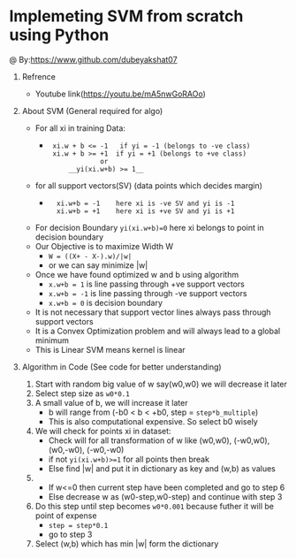 # Implemeting SVM from scratch using Python
@ By:https://www.github.com/dubeyakshat07
1. Refrence
	* Youtube link(https://youtu.be/mA5nwGoRAOo)

2. About SVM (General required for algo)
	* For all xi in training Data:
		 * ```	
		 	xi.w + b <= -1   if yi = -1 (belongs to -ve class)
		 	xi.w + b >= +1	if yi = +1 (belongs to +ve class)
		 				or
		 	 	__yi(xi.w+b) >= 1__
		 	```
	* for all support vectors(SV) (data points which decides margin)
		* ```
			xi.w+b = -1    here xi is -ve SV and yi is -1
			xi.w+b = +1    here xi is +ve SV and yi is +1
			```
	* For decision Boundary `yi(xi.w+b)=0` here xi belongs to point in decision boundary
	* Our Objective is to maximize Width W
		* `W = ((X+ - X-).w)/|w|`
		* or we can say minimize |w|
	* Once we have found optimized w and b using algorithm
		* `x.w+b = 1` is line passing through +ve support vectors
		* `x.w+b = -1` is line passing through -ve support vectors
		* `x.w+b = 0` is decision boundary
	* It is not necessary that support vector lines always pass through support vectors
	* It is a Convex Optimization problem and will always lead to a global minimum
	* This is Linear SVM means kernel is linear

3. Algorithm in Code (See code for better understanding)
	1. Start with random big value of w say(w0,w0) we will decrease it later
	2. Select step size as `w0*0.1` 
	3. A small value of b, we will increase it later
		* b will range from (-b0 < b < +b0, step = `step*b_multiple`)
		* This is also computational expensive. So select b0 wisely 
	4. We will check for points xi in dataset:
		* Check will for all transformation of w like (w0,w0), (-w0,w0), (w0,-w0), (-w0,-w0)
		* if not `yi(xi.w+b)>=1` for all points then break
		* Else find |w| and put it in dictionary as key and (w,b) as values 
	5. 
		* If w<=0 then current step have been completed and go to step 6
		* Else decrease w as (w0-step,w0-step) and continue with step 3
	6.  Do this step until step becomes `w0*0.001` because futher it will be point of expense
		* `step = step*0.1` 
		* go to step 3
	7. Select (w,b) which has min |w| form the dictionary 